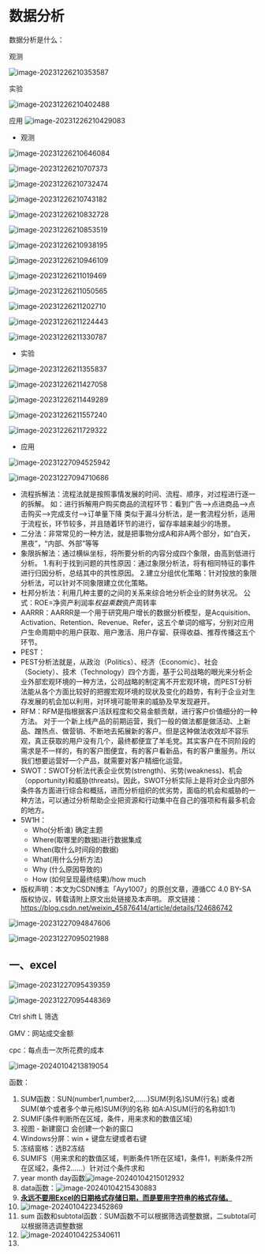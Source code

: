 # 数据分析

数据分析是什么：

观测

 ![image-20231226210353587](../../images/image-20231226210353587.png)

实验

 ![image-20231226210402488](../../images/image-20231226210402488.png)

应用 ![image-20231226210429083](../../images/image-20231226210429083.png)

-   观测

![image-20231226210646084](../../images/image-20231226210646084.png)

![image-20231226210707373](../../images/image-20231226210707373.png)

![image-20231226210732474](../../images/image-20231226210732474.png)

![image-20231226210743182](../../images/image-20231226210743182.png)

![image-20231226210832728](../../images/image-20231226210832728.png)

![image-20231226210853519](../../images/image-20231226210853519.png)

![image-20231226210938195](../../images/image-20231226210938195.png)

![image-20231226210946109](../../images/image-20231226210946109.png)

![image-20231226211019469](../../images/image-20231226211019469.png)

![image-20231226211050565](../../images/image-20231226211050565.png)

![image-20231226211202710](../../images/image-20231226211202710.png)

![image-20231226211224443](../../images/image-20231226211224443.png)

![image-20231226211330787](../../images/image-20231226211330787.png)

-   实验

![image-20231226211355837](../../images/image-20231226211355837.png)

![image-20231226211427058](../../images/image-20231226211427058.png)

![image-20231226211449289](../../images/image-20231226211449289.png)

![image-20231226211557240](../../images/image-20231226211557240.png)

![image-20231226211729322](../../images/image-20231226211729322.png)

-   应用

![image-20231227094525942](../../images/image-20231227094525942.png)

![image-20231227094710686](../../images/image-20231227094710686.png)

-   流程拆解法：流程法就是按照事情发展的时间、流程、顺序，对过程进行逐一的拆解。
    如：进行拆解用户购买商品的流程环节：看到广告–>点进商品–>点击购买–>完成支付–>订单量下降
    类似于漏斗分析法，是一套流程分析，适用于流程长，环节较多，并且随着环节的进行，留存率越来越少的场景。
-   二分法：非常常见的一种方法，就是把事物分成A和非A两个部分，如“白天，黑夜”，“内部、外部”等等
-   象限拆解法：通过横纵坐标，将所要分析的内容分成四个象限，由高到低进行分析。
    1.有利于找到问题的共性原因：通过象限分析法，将有相同特征的事件进行归因分析，总结其中的共性原因。
    2.建立分组优化策略：针对投放的象限分析法，可以针对不同象限建立优化策略。
-   杜邦分析法：利用几种主要的之间的关系来综合地分析企业的财务状况。
    公式：ROE=净资产利润率*权益乘数*资产周转率
-   AARRR：AARRR是一个用于研究用户增长的数据分析模型，是Acquisition、Activation、Retention、Revenue、Refer，这五个单词的缩写，分别对应用户生命周期中的用户获取、用户激活、用户存留、获得收益、推荐传播这五个环节。
-   PEST：
-   PEST分析法就是，从政治（Politics）、经济（Economic）、社会（Society）、技术（Technology）四个方面，基于公司战略的眼光来分析企业外部宏观环境的一种方法，公司战略的制定离不开宏观环境，而PEST分析法能从各个方面比较好的把握宏观环境的现状及变化的趋势，有利于企业对生存发展的机会加以利用，对环境可能带来的威胁及早发现避开。
-   RFM：RFM是指根据客户活跃程度和交易金额贡献，进行客户价值细分的一种方法。
    对于一个新上线产品的前期运营，我们一般的做法都是做活动、上新品、蹭热点、做营销、不断地去拓展新的客户。但是这种做法收效却不容乐观，真正获取的用户没有几个，最终都便宜了羊毛党。其实客户在不同阶段的需求是不一样的，有的客户图便宜，有的客户看新品，有的客户重服务。所以我们想要运营好一个产品，就需要对客户精细化运营。
-   SWOT：SWOT分析法代表企业优势(strength)、劣势(weakness)、机会（opportunity)和威胁(threats)。因此，SWOT分析实际上是将对企业内部外条件各方面进行综合和概括，进而分析组织的优劣势，面临的机会和威胁的一种方法，可以通过分析帮助企业把资源和行动集中在自己的强项和有最多机会的地方。
-   5W1H：
    -   Who(分析谁) 确定主题
    -   Where(取哪里的数据)进行数据集成
    -   When(取什么时间段的数据)
    -   What(用什么分析方法)
    -   Why (什么原因导致的)
    -   How (如何呈现最终结果)/how much
-   版权声明：本文为CSDN博主「Ayy1007」的原创文章，遵循CC 4.0 BY-SA版权协议，转载请附上原文出处链接及本声明。
    原文链接：https://blog.csdn.net/weixin_45876414/article/details/124686742

![image-20231227094847606](../../images/image-20231227094847606.png)

![image-20231227095021988](../../images/image-20231227095021988.png)

## 一、excel

![image-20231227095439359](../../images/image-20231227095439359.png)

![image-20231227095448369](../../images/image-20231227095448369.png)

Ctrl shift L 筛选

GMV：网站成交金额

cpc：每点击一次所花费的成本

![image-20240104213819054](../../images/image-20240104213819054.png)

函数：

1.   SUM函数：SUN(number1,number2,……)SUM(列名)SUM(行名) 或者 SUM(单个或者多个单元格)SUM(列的名称 如A:A)SUM(行的名称如1:1)
2.   SUMIF(条件判断所在区域，条件，用来求和的数值区域)
3.   视图 - 新建窗口 会创建一个新的窗口
4.   Windows分屏：win + 键盘左键或者右键
5.   冻结窗格：选B2冻结
6.   SUMIFS（用来求和的数值区域，判断条件1所在区域1，条件1，判断条件2所在区域2，条件2……）针对过个条件求和
7.   year month day函数![image-20240104215012932](../../images/image-20240104215012932.png)
8.   data函数：![image-20240104215430883](../../images/image-20240104215430883.png)
9.   **<u>永远不要用Excel的日期格式存储日期，而是要用字符串的格式存储。</u>**
10.   ![image-20240104223452869](../../images/image-20240104223452869.png)
11.   sum 函数和subtotal函数：SUM函数不可以根据筛选调整数据，二subtotal可以根据筛选调整数据
12.   ![image-20240104225340611](../../images/image-20240104225340611.png)
13.   









































